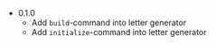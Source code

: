 * 0.1.0
  * Add `build`-command into letter generator
  * Add `initialize`-command into letter generator
